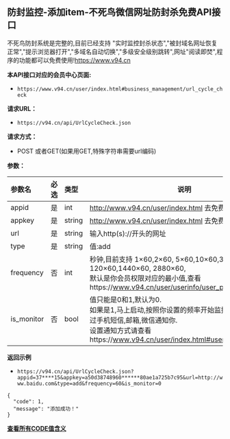 ## 防封监控-添加item-不死鸟微信网址防封杀免费API接口
不死鸟防封系统是完整的,目前已经支持 "实时监控封杀状态","被封域名网址恢复正常","提示浏览器打开","多域名自动切换","多级安全级别跳转",网址"阅读即焚",程序的功能都可以免费使用!https://www.v94.cn

**本API接口对应的会员中心页面:**
 - `https://www.v94.cn/user/index.html#business_management/url_cycle_check `
 
**请求URL：** 
- ` https://v94.cn/api/UrlCycleCheck.json  `
  
**请求方式：**
- POST 或者GET(如果用GET,特殊字符串需要url编码)

**参数：** 

|参数名|必选|类型|说明|
|:----    |:---|:----- |-----   |
|appid |  是  |    int   |    http://www.v94.cn/user/index.html 去免费获取appid   |
|appkey |  是  |    string   |    http://www.v94.cn/user/index.html 去免费获取appkey   |
|url |  是  |    string   |    输入http(s)://开头的网址   |
|type |  是  |    string   |   值:add   |
|frequency |  否  |    int   |    秒钟,目前支持  1×60,2×60, 5×60,10×60,30×60, 120×60,1440×60, 2880×60,<br>默认是你会员权限对应的最小值,查看https://www.v94.cn/user/userinfo/user_packages.html|
|is_monitor |  否  |    bool   |    值只能是0和1,默认为0. <br> 如果是1,马上启动,按照你设置的频率开始监控,如果有异常会通过手机短信,邮箱,微信通知你.<br>设置通知方式请查看https://www.v94.cn/user/index.html#userinfo/alert_setting   |

**返回示例**
- `https://v94.cn/api/UrlCycleCheck.json?appid=37****15&appkey=a50d38748960******80ae1a725b7c95&url=http://www.baidu.com&type=add&frequency=60&is_monitor=0`

``` 
{
  "code": 1,
  "message": "添加成功！"
}

```

**[查看所有CODE值含义](https://github.com/wanjunlengfeng/WechatUrlCheckPreventingBlockedApi/blob/master/微信防封杀系统api接口详细说明/CODE代码汇总.md "查看所有CODE值含义")**